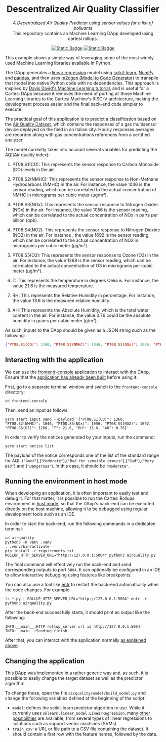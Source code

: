 <div align="center">
    <h1>Descentralized Air Quality Classifier</h1>
    <i>A Decentralized Air Quality Predictor using sensor values for a list of polluants</i>
</div>
<div align="center">
  This repository contains an Machine Learning DApp developed using cartesi rollups.
</div>

<div align="center">
  
  <a href="">[![Static Badge](https://img.shields.io/badge/cartesi--rollups-1.0.0-5bd1d7)](https://docs.cartesi.io/cartesi-rollups/)</a>
  <a href="">[![Static Badge](https://img.shields.io/badge/python-3.11-yellow)](https://www.python.org/)</a>
</div>

This example shows a simple way of leveraging some of the most widely used Machine Learning libraries available in Python.

The DApp generates a [linear regression](https://en.wikipedia.org/wiki/Logistic_regression) model using [scikit-learn](https://scikit-learn.org/), [NumPy](https://numpy.org/) and [pandas](https://pandas.pydata.org/), and then uses [m2cgen (Model to Code Generator)](https://github.com/BayesWitnesses/m2cgen) to transpile that model into native Python code with no dependencies.
This approach is inspired by [Davis David's Machine Learning tutorial](https://www.freecodecamp.org/news/transform-machine-learning-models-into-native-code-with-zero-dependencies/), and is useful for a Cartesi DApp because it removes the need of porting all those Machine Learning libraries to the Cartesi Machine's RISC-V architecture, making the development process easier and the final back-end code simpler to execute.

The practical goal of this application is to predict a classification based on the [Air Quality Dataset](https://www.kaggle.com/datasets/fedesoriano/air-quality-data-set/), which contains the responses of a gas multisensor device deployed on the field in an Italian city. Hourly responses averages are recorded along with gas concentrations references from a certified analyzer.

The model currently takes into account several variables for predicting the AQI(Air quality index):

1. PT08.S1(CO): This represents the sensor response to Carbon Monoxide (CO) levels in the air.

2. PT08.S2(NMHC): This represents the sensor response to Non-Methane Hydrocarbons (NMHC) in the air. For instance, the value 1046 is the sensor reading, which can be correlated to the actual concentration of NMHC in micrograms per cubic meter (µg/m³).

3. PT08.S3(NOx): This represents the sensor response to Nitrogen Oxides (NOx) in the air. For instance, the value 1056 is the sensor reading, which can be correlated to the actual concentration of NOx in parts per billion (ppb).

4. PT08.S4(NO2): This represents the sensor response to Nitrogen Dioxide (NO2) in the air. For instance , the value 1692 is the sensor reading, which can be correlated to the actual concentration of NO2 in micrograms per cubic meter (µg/m³).

5. PT08.S5(O3): This represents the sensor response to Ozone (O3) in the air. For instance, the value 1268 is the sensor reading, which can be correlated to the actual concentration of O3 in micrograms per cubic meter (µg/m³).

6. T: This represents the temperature in degrees Celsius. For instance, the value 21.6 is the measured temperature.

7. RH: This represents the Relative Humidity in percentage. For instance, the value 13.6 is the measured relative humidity.

8. AH: This represents the Absolute Humidity, which is the total water content in the air. For instance, the value 0.76 could be the absolute humidity in grams per cubic meter (g/m³).

As such, inputs to the DApp should be given as a JSON string such as the following:

```json
{"PT08.S1(CO)": 1360, "PT08.S2(NMHC)": 1046, "PT08.S3(NOx)": 1056, "PT08.S4(NO2)": 1692, "PT08.S5(O3)": 1268, "T": 21.6, "RH": 13.6, "AH": 0.76}
```

## Interacting with the application

We can use the [frontend-console](../frontend-console) application to interact with the DApp.
Ensure that the [application has already been built](../frontend-console/README.md#building) before using it.

First, go to a separate terminal window and switch to the `frontend-console` directory:

```shell
cd frontend-console
```

Then, send an input as follows:

```shell
yarn start input send --payload '{"PT08.S1(CO)": 1360, "PT08.S2(NMHC)": 1046, "PT08.S3(NOx)": 1056, "PT08.S4(NO2)": 1692, "PT08.S5(O3)": 1268, "T": 21.6, "RH": 13.6, "AH": 0.76}'
```

In order to verify the notices generated by your inputs, run the command:

```shell
yarn start notice list
```

The payload of the notice corresponds one of the list of the standard range for AQI: (`"Good"`),(`"Moderate"`),(`"Bad for sensible groups"`),(`"Bad"`),(`"Very Bad"`) and (`"Dangerous"`).
In this case, it should be `"Moderate"`.

## Running the environment in host mode

When developing an application, it is often important to easily test and debug it. For that matter, it is possible to run the Cartesi Rollups environment in [host mode](../README.md#host-mode), so that the DApp's back-end can be executed directly on the host machine, allowing it to be debugged using regular development tools such as an IDE.

In order to start the back-end, run the following commands in a dedicated terminal:

```shell
cd airquality
python3 -m venv .venv
. .venv/bin/activate
pip install -r requirements.txt
ROLLUP_HTTP_SERVER_URL="http://127.0.0.1:5004" python3 airquality.py
```

The final command will effectively run the back-end and send corresponding outputs to port `5004`.
It can optionally be configured in an IDE to allow interactive debugging using features like breakpoints.

You can also use a tool like [entr](https://eradman.com/entrproject/) to restart the back-end automatically when the code changes. For example:

```shell
ls *.py | ROLLUP_HTTP_SERVER_URL="http://127.0.0.1:5004" entr -r python3 airquality.py
```

After the back-end successfully starts, it should print an output like the following:

```log
INFO:__main__:HTTP rollup_server url is http://127.0.0.1:5004
INFO:__main__:Sending finish
```

After that, you can interact with the application normally [as explained above](#interacting-with-the-application).

## Changing the application

This DApp was implemented in a rather generic way and, as such, it is possible to easily change the target dataset as well as the predictor algorithm.

To change those, open the file `airquality/model/build_model.py` and change the following variables defined at the beginning of the script:

- `model`: defines the scikit-learn predictor algorithm to use. While it currently uses `sklearn.linear_model.LinearRegression`, many [other possibilities](https://scikit-learn.org/stable/modules/classes.html) are available, from several types of linear regressions to solutions such as support vector machines (SVMs).
- `train_csv`: a URL or file path to a CSV file containing the dataset. It should contain a first row with the feature names, followed by the data.